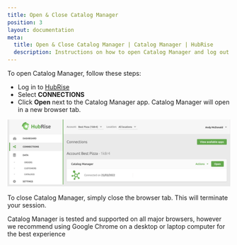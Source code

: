 ```yaml
---
title: Open & Close Catalog Manager
position: 3
layout: documentation
meta:
  title: Open & Close Catalog Manager | Catalog Manager | HubRise
  description: Instructions on how to open Catalog Manager and log out from it. Synchronise catalogs between your EPOS and your other apps.
---
```


To open Catalog Manager, follow these steps:

- Log in to [HubRise](https://manager.hubrise.com)
- Select **CONNECTIONS**
- Click **Open** next to the Catalog Manager app. Catalog Manager will open in a new browser tab.

![Catalog Manager Connections](../images/008-en-2x-Connections-Catalog-Manager.png)

To close Catalog Manager, simply close the browser tab. This will terminate your session.

Catalog Manager is tested and supported on all major browsers, however we recommend using Google Chrome on a desktop or laptop computer for the best experience
